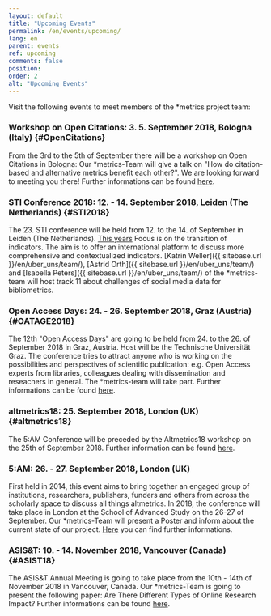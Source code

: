 ```yaml
---
layout: default
title: "Upcoming Events"
permalink: /en/events/upcoming/
lang: en
parent: events
ref: upcoming
comments: false
position:
order: 2
alt: "Upcoming Events"
---
```

<!-- Start editing content here-->

Visit the following events to meet members of the \*metrics project team:    

### Workshop on Open Citations: 3. 5. September 2018, Bologna (Italy) {#OpenCitations}

From the 3rd to the 5th of September there will be a workshop on Open Citations in Bologna: Our \*metrics-Team will give a talk on "How do citation-based and alternative metrics benefit each other?". We are looking forward to meeting you there! Further informations can be found [here](https://workshop-oc.github.io/).
  
### STI Conference 2018: 12. - 14. September 2018, Leiden (The Netherlands) {#STI2018}

The 23. STI conference will be held from 12. to the 14. of September in Leiden (The Netherlands). [This years](http://sti2018.cwts.nl/) Focus is on the transition of indicators. The aim is to offer an international platform to discuss more comprehensive and contextualized indicators. [Katrin Weller]({{ sitebase.url }}/en/uber_uns/team/), [Astrid Orth]({{ sitebase.url }}/en/uber_uns/team/) and [Isabella Peters]({{ sitebase.url }}/en/uber_uns/team/) of the \*metrics-team will host track 11 about challenges of social media data for bibliometrics.  

### Open Access Days: 24. - 26. September 2018, Graz (Austria) {#OATAGE2018}
The 12th "Open Access Days" are going to be held from 24. to the 26. of September 2018 in Graz, Austria. Host will be the Technische Universität Graz. The conference tries to attract anyone who is working on the possibilities and perspectives of scientific publication: e.g. Open Access experts from libraries, colleagues dealing with dissemination and reseachers in general. The \*metrics-team will take part. Further informations can be found [here](https://open-access.net/community/open-access-tage/open-access-tage-2018-graz/).

### altmetrics18: 25. September 2018, London (UK) {#altmetrics18}
The 5:AM Conference will be preceded by the Altmetrics18 workshop on the 25th of September 2018. Further information can be found [here](http://altmetrics.org/altmetrics18/).

### 5:AM: 26. - 27. September 2018, London (UK)
First held in 2014, this event aims to bring together an engaged group of institutions, researchers, publishers, funders and others from across the scholarly space to discuss all things altmetrics. In 2018, the conference will take place in London at the School of Advanced Study on the 26-27 of September. Our \*metrics-Team will present a Poster and inform about the current state of our project. [Here](http://www.altmetricsconference.com/) you can find further informations.

### ASIS&T: 10. - 14. November 2018, Vancouver (Canada) {#ASIST18}
The ASIS&T Annual Meeting is going to take place from the 10th - 14th of November 2018 in Vancouver, Canada. Our \*metrics-Team is going to present the following paper: Are There Different Types of Online Research Impact? Further informations can be found [here](https://www.asist.org/am18/).
